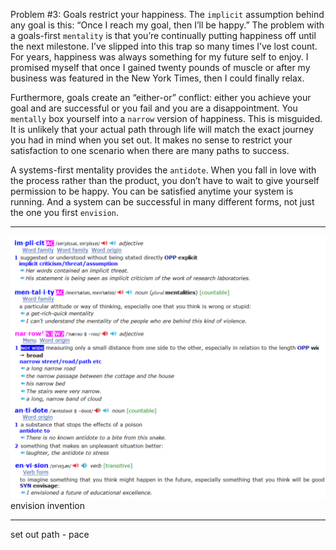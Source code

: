 Problem #3: Goals restrict your happiness.
The `implicit` assumption behind any goal is this: “Once I reach my
goal, then I’ll be happy.” The problem with a goals-first `mentality` is
that you’re continually putting happiness off until the next milestone.
I’ve slipped into this trap so many times I’ve lost count. For years,
happiness was always something for my future self to enjoy. I
promised myself that once I gained twenty pounds of muscle or after
my business was featured in the New York Times, then I could finally
relax.

Furthermore, goals create an “either-or” conflict: either you achieve
your goal and are successful or you fail and you are a disappointment.
You `mentally` box yourself into a `narrow` version of happiness. This is
misguided. It is unlikely that your actual path through life will match
the exact journey you had in mind when you set out. It makes no sense
to restrict your satisfaction to one scenario when there are many paths
to success.


A systems-first mentality provides the `antidote`. When you fall in
love with the process rather than the product, you don’t have to wait to
give yourself permission to be happy. You can be satisfied anytime
your system is running. And a system can be successful in many
different forms, not just the one you first `envision`.

---
 ![alt text](source/P29-2.png "Output Vacabulary")
envision invention

---
set out
path - pace